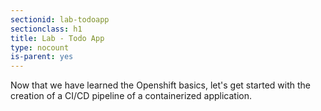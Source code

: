 ```yaml
---
sectionid: lab-todoapp
sectionclass: h1
title: Lab - Todo App
type: nocount
is-parent: yes
---
```


Now that we have learned the Openshift basics, let's get started with the creation of a CI/CD pipeline of a containerized application.

